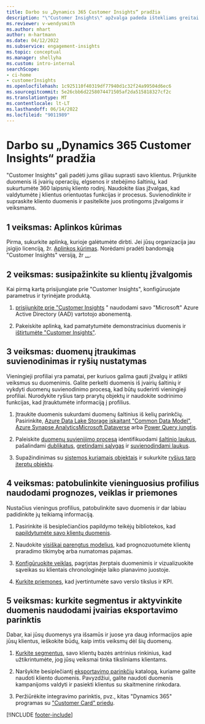 ```yaml
---
title: Darbo su „Dynamics 365 Customer Insights“ pradžia
description: "\"Customer Insights\" apžvalga padeda ištekliams greitai pradėti veiklą."
ms.reviewer: v-wendysmith
ms.author: mhart
author: m-hartmann
ms.date: 04/12/2022
ms.subservice: engagement-insights
ms.topic: conceptual
ms.manager: shellyha
ms.custom: intro-internal
searchScope:
- ci-home
- customerInsights
ms.openlocfilehash: 1c925110f40319df77940d1c32f24a99504d6ec6
ms.sourcegitcommit: 5e26cbb6d2258074471505af2da515818327cf2c
ms.translationtype: MT
ms.contentlocale: lt-LT
ms.lasthandoff: 06/14/2022
ms.locfileid: "9011989"
---
```

# <a name="get-started-with-dynamics-365-customer-insights"></a>Darbo su „Dynamics 365 Customer Insights“ pradžia

"Customer Insights" gali padėti jums giliau suprasti savo klientus. Prijunkite duomenis iš įvairių operacijų, elgsenos ir stebėjimo šaltinių, kad sukurtumėte 360 laipsnių kliento rodinį. Naudokite šias įžvalgas, kad valdytumėte į klientus orientuotas funkcijas ir procesus. Suvienodinkite ir supraskite kliento duomenis ir pasitelkite juos protingoms įžvalgoms ir veiksmams.

## <a name="step-1-create-an-environment"></a>1 veiksmas: Aplinkos kūrimas

Pirma, sukurkite aplinką, kurioje galėtumėte dirbti. Jei jūsų organizacija jau įsigijo licenciją, žr. [Aplinkos kūrimas](create-environment.md). Norėdami pradėti bandomąją "Customer Insights" versiją, žr [...](trial-signup.md).

## <a name="step-2-explore-customer-insights"></a>2 veiksmas: susipažinkite su klientų įžvalgomis

Kai pirmą kartą prisijungiate prie "Customer Insights", konfigūruojate parametrus ir tyrinėjate produktą.

1. [prisijunkite prie "Customer Insights](https://home.ci.ai.dynamics.com) " naudodami savo "Microsoft" Azure Active Directory (AAD) vartotojo abonementą.

1. Pakeiskite aplinką, kad pamatytumėte demonstracinius duomenis ir [ištirtumėte "Customer Insights"](home.md).

## <a name="step-3-ingest-unify-and-set-up-relationships-for-your-data"></a>3 veiksmas: duomenų įtraukimas suvienodinimas ir ryšių nustatymas

Vieningieji profiliai yra pamatai, per kuriuos galima gauti įžvalgų ir atlikti veiksmus su duomenimis. Galite perkelti duomenis iš įvairių šaltinių ir vykdyti duomenų suvienodinimo procesą, kad būtų suderinti vieningieji profiliai. Nurodykite ryšius tarp prarytų objektų ir naudokite sodrinimo funkcijas, kad įtrauktumėte informaciją į profilius.

1. Įtraukite duomenis sukurdami duomenų šaltinius iš kelių parinkčių. Pasirinkite, [Azure Data Lake Storage įskaitant "Common Data Model"](connect-common-data-model.md), [Azure Synapse Analytics](connect-synapse.md)[Microsoft Dataverse](connect-dataverse-managed-lake.md) arba [Power Query jungtis](connect-power-query.md).

1. Paleiskite [duomenų suvienijimo procesą](data-unification.md) identifikuodami [šaltinio laukus](map-entities.md), pašalindami [dublikatus](remove-duplicates.md), [gretindami sąlygas](match-entities.md) ir [suvienodindami laukus](merge-entities.md).

1. Supažindinimas su [sistemos kuriamais objektais](entities.md) ir sukurkite [ryšius tarp įterptų objektų](relationships.md).

## <a name="step-4-enhance-unified-profiles-with-predictions-activities-and-measures"></a>4 veiksmas: patobulinkite vieninguosius profilius naudodami prognozes, veiklas ir priemones

Nustačius vieningus profilius, patobulinkite savo duomenis ir dar labiau padidinkite jų teikiamą informaciją.

1. Pasirinkite iš besiplečiančios papildymo teikėjų bibliotekos, kad [papildytumėte savo klientų duomenis](enrichment-hub.md).

1. Naudokite [visiškai parengtus modelius](predictions-overview.md), kad prognozuotumėte klientų praradimo tikimybę arba numatomas pajamas.

1. [Konfigūruokite veiklas](activities.md), pagrįstas įterptais duomenimis ir vizualizuokite sąveikas su klientais chronologinėje laiko planavimo juostoje.

1. [Kurkite priemones](measures.md), kad įvertintumėte savo verslo tikslus ir KPI.

## <a name="step-5-create-segments-and-activate-data-through-various-export-options"></a>5 veiksmas: kurkite segmentus ir aktyvinkite duomenis naudodami įvairias eksportavimo parinktis

Dabar, kai jūsų duomenys yra išsamūs ir juose yra daug informacijos apie jūsų klientus, ieškokite būdų, kaip imtis veiksmų dėl šių duomenų.

1. [Kurkite segmentus](segments.md), savo klientų bazės antrinius rinkinius, kad užtikrintumėte, jog jūsų veiksmai tinka tiksliniams klientams.

1. Naršykite besiplečiantį [eksportavimo parinkčių](export-destinations.md) katalogą, kuriame galite naudoti kliento duomenis. Pavyzdžiui, galite naudoti duomenis kampanijoms valdyti ir pasiekti klientus su skaitmenine rinkodara.

1. Peržiūrėkite integravimo parinktis, pvz., kitas "Dynamics 365" programas su ["Customer Card" priedu](customer-card-add-in.md).  


[!INCLUDE [footer-include](includes/footer-banner.md)]
